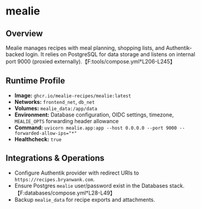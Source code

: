 <!--
title: mealie
description:
published: true
date: 2025-10-19T08:57:42Z
tags:
editor: markdown
-->

# mealie

## Overview
Mealie manages recipes with meal planning, shopping lists, and Authentik-backed login. It relies on PostgreSQL for data storage and listens on internal port 9000 (proxied externally).【F:tools/compose.yml†L206-L245】

## Runtime Profile
- **Image:** `ghcr.io/mealie-recipes/mealie:latest`
- **Networks:** `frontend_net`, `db_net`
- **Volumes:** `mealie_data:/app/data`
- **Environment:** Database configuration, OIDC settings, timezone, `MEALIE_OPTS` forwarding header allowance
- **Command:** `uvicorn mealie.app:app --host 0.0.0.0 --port 9000 --forwarded-allow-ips="*"`
- **Healthcheck:** `true`

## Integrations & Operations
- Configure Authentik provider with redirect URIs to `https://recipes.bryanwank.com`.
- Ensure Postgres `mealie` user/password exist in the Databases stack.【F:databases/compose.yml†L28-L49】
- Backup `mealie_data` for recipe exports and attachments.
